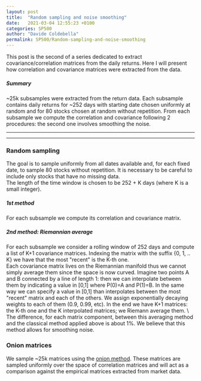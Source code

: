```yaml
---
layout: post
title:  "Random sampling and noise smoothing"
date:   2021-03-04 12:55:23 +0100
categories: SP500 
author: "Davide Coldebella"
permalink: SP500/Random-sampling-and-noise-smoothing
---
```


This post is the second of a series dedicated to extract covariance/correlation matrices from the daily returns. Here I will present how correlation and covariance matrices were extracted from the data.

##### **Summary**
~25k subsamples were extracted from the return data. Each subsample contains daily returns for ~252 days with starting date chosen uniformly at random and for 80 stocks chosen at random without repetition. From each subsample we compute the correlation and covariance following 2 procedures: the second one involves smoothing the noise. 

---
---
### Random sampling
The goal is to sample uniformly from all dates available and, for each fixed date, to sample 80 stocks without repetition. It is necessary to be careful to include only stocks that have no missing data. \
The length of the time window is chosen to be 252 + K days (where K is a small integer).

##### **1st method**
For each subsample we compute its correlation and covariance matrix. 

##### **2nd method: Riemannian average**
For each subsample we consider a rolling window of 252 days and compute a list of K+1 covariance matrices. Indexing the matrix with the suffix {0, 1, .. K} we have that the most "recent" is the K-th one. \
Each covariance matrix lives on the Riemannian manifold thus we cannot simply average them since the space is now curved.
Imagine two points A and B connected by a line of length 1: then we can interpolate between them by indicating a value in [0,1] where P(0)=A and P(1)=B. In the same way we can specify a value in [0,1] than interpolates between the most "recent" matrix and each of the others. We assign exponentially decaying weights to each of them (0.9, 0.99, etc). In the end we have K+1 matrices: the K-th one and the K interpolated matrices; we Riemann average them. 
\ \
The difference, for each matrix component, between this averaging method and the classical method applied above is about 1%. We believe that this method allows for smoothing noise.

### Onion matrices

We sample ~25k matrices using the [onion method](https://gmarti.gitlab.io/stats/2018/10/05/onion-method.html). These matrices are sampled uniformly over the space of correlation matrices and will act as a comparison against the empirical matrices extracted from market data.